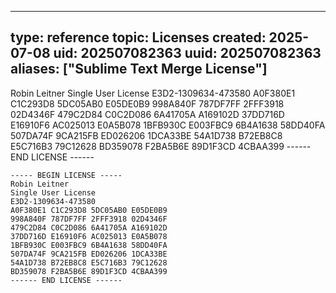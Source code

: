 ---
type: reference
topic: Licenses
created: 2025-07-08
uid: 202507082363
uuid: 202507082363
aliases: ["Sublime Text Merge License"]
-----
Robin Leitner
Single User License
E3D2-1309634-473580
A0F380E1 C1C293D8 5DC05AB0 E05DE0B9
998A840F 787DF7FF 2FFF3918 02D4346F
479C2D84 C0C2D086 6A41705A A169102D
37DD716D E16910F6 AC025013 E0A5B078
1BFB930C E003FBC9 6B4A1638 58DD40FA
507DA74F 9CA215FB ED026206 1DCA33BE
54A1D738 B72EB8C8 E5C716B3 79C12628
BD359078 F2BA5B6E 89D1F3CD 4CBAA399
------ END LICENSE ------



```
----- BEGIN LICENSE -----
Robin Leitner
Single User License
E3D2-1309634-473580
A0F380E1 C1C293D8 5DC05AB0 E05DE0B9
998A840F 787DF7FF 2FFF3918 02D4346F
479C2D84 C0C2D086 6A41705A A169102D
37DD716D E16910F6 AC025013 E0A5B078
1BFB930C E003FBC9 6B4A1638 58DD40FA
507DA74F 9CA215FB ED026206 1DCA33BE
54A1D738 B72EB8C8 E5C716B3 79C12628
BD359078 F2BA5B6E 89D1F3CD 4CBAA399
------ END LICENSE ------

```
